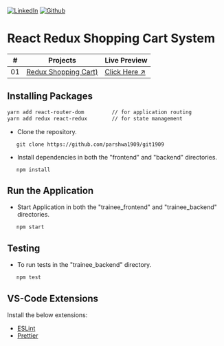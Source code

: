 <!-- social media connecting shield -->

[![LinkedIn][linkedin-shield]][linkedin-url]
[![Github][github-shield]][github-url]

# React Redux Shopping Cart System

<!-- project directory & live preview link -->

|  #  | Projects                                                                                                                     | Live Preview                                                        |
| :-: | ---------------------------------------------------------------------------------------------------------------------------- | ------------------------------------------------------------------- |
| 01  | [Redux Shopping Cart)](https://github.com/SamiurRahmanMukul/React-Redux-Shopping-Cart-System/tree/main/react-redux-cart-app) | [Click Here ↗](https://mukul-react-redux-shopping-cart.netlify.app) |

<!-- INSTALL PROJECT PACKAGES -->

## Installing Packages

```sh
yarn add react-router-dom         // for application routing
yarn add redux react-redux        // for state management
```
 - Clone the repository.
``` 
   git clone https://github.com/parshwa1909/git1909
```
 - Install dependencies in both the "frontend" and "backend" directories.
``` 
   npm install
```
 
## Run the Application
 - Start Application in both the "trainee_frontend" and "trainee_backend" directories.

``` 
   npm start
```
## Testing
 - To run tests in the "trainee_backend" directory.
``` 
   npm test
```


<!-- EXTENSIONS & LINTING SETUP -->

## VS-Code Extensions

Install the below extensions:

- [ESLint](https://marketplace.visualstudio.com/items?itemName=dbaeumer.vscode-eslint)
- [Prettier](https://marketplace.visualstudio.com/items?itemName=esbenp.prettier-vscode)

<!-- my social media links -->

[linkedin-url]: https://www.linkedin.com/in/parshwa-gandhi2001
[github-url]: https://www.github.com/parshwa1909

<!-- shield icon links -->

[linkedin-shield]: https://img.shields.io/badge/-LinkedIn-black.svg?style=flat-square&logo=linkedin&colorB=555
[github-shield]: https://img.shields.io/badge/-Github-black.svg?style=flat-square&logo=github&colorB=555
